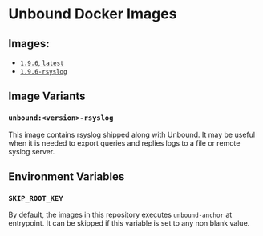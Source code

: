 # Unbound Docker Images

## Images:

- [`1.9.6`, `latest`](https://github.com/dracoboros/unbound-docker/tree/master/1.9.6)
- [`1.9.6-rsyslog`](https://github.com/dracoboros/unbound-docker/tree/master/1.9.6/rsyslog)

## Image Variants

### `unbound:<version>-rsyslog`

This image contains rsyslog shipped along with Unbound. It may be useful when it is needed to export queries and replies logs to a file or remote syslog server.

## Environment Variables

### `SKIP_ROOT_KEY`

By default, the images in this repository executes `unbound-anchor` at entrypoint. It can be skipped if this variable is set to any non blank value.
